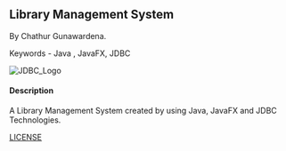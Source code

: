 ## Library Management System

By Chathur Gunawardena.

Keywords - Java , JavaFX, JDBC

![JDBC_Logo](https://git-scm.com/images/logos/downloads/Git-Icon-1788C.png)

#### Description

A Library Management System created by using Java, JavaFX and JDBC Technologies.

[LICENSE](LICENSE)